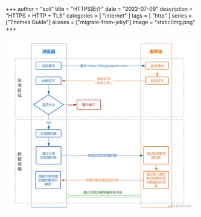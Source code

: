 +++
author = "soli"
title = "HTTPS简介"
date = "2022-07-09"
description = "HTTPS = HTTP + TLS"
categories = [
"internet"
]
tags = [
"http"
]
series = ["Themes Guide"]
aliases = ["migrate-from-jekyl"]
image = "static/img.png"
+++
<!--more-->
![HTTPS交互过程](static/https.png)

